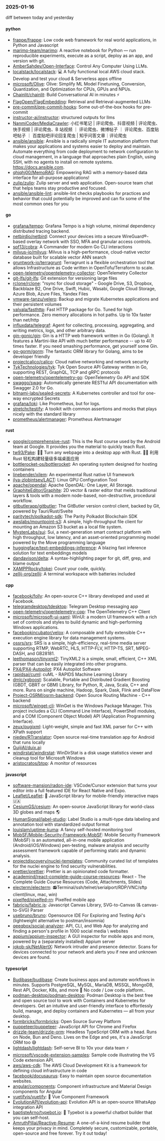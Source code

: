 ### 2025-01-16
diff between today and yesterday

#### python
* [frappe/frappe](https://github.com/frappe/frappe): Low code web framework for real world applications, in Python and Javascript
* [marimo-team/marimo](https://github.com/marimo-team/marimo): A reactive notebook for Python — run reproducible experiments, execute as a script, deploy as an app, and version with git.
* [AmberSahdev/Open-Interface](https://github.com/AmberSahdev/Open-Interface): Control Any Computer Using LLMs.
* [localstack/localstack](https://github.com/localstack/localstack): 💻 A fully functional local AWS cloud stack. Develop and test your cloud & Serverless apps offline
* [microsoft/Olive](https://github.com/microsoft/Olive): Olive: Simplify ML Model Finetuning, Conversion, Quantization, and Optimization for CPUs, GPUs and NPUs.
* [Chainlit/chainlit](https://github.com/Chainlit/chainlit): Build Conversational AI in minutes ⚡️
* [FlagOpen/FlagEmbedding](https://github.com/FlagOpen/FlagEmbedding): Retrieval and Retrieval-augmented LLMs
* [pre-commit/pre-commit-hooks](https://github.com/pre-commit/pre-commit-hooks): Some out-of-the-box hooks for pre-commit
* [instructor-ai/instructor](https://github.com/instructor-ai/instructor): structured outputs for llms
* [NanmiCoder/MediaCrawler](https://github.com/NanmiCoder/MediaCrawler): 小红书笔记 | 评论爬虫、抖音视频 | 评论爬虫、快手视频 | 评论爬虫、B 站视频 ｜ 评论爬虫、微博帖子 ｜ 评论爬虫、百度贴吧帖子 ｜ 百度贴吧评论回复爬虫 | 知乎问答文章｜评论爬虫
* [ansible/ansible](https://github.com/ansible/ansible): Ansible is a radically simple IT automation platform that makes your applications and systems easier to deploy and maintain. Automate everything from code deployment to network configuration to cloud management, in a language that approaches plain English, using SSH, with no agents to install on remote systems. https://docs.ansible.com.
* [qhjqhj00/MemoRAG](https://github.com/qhjqhj00/MemoRAG): Empowering RAG with a memory-based data interface for all-purpose applications!
* [zulip/zulip](https://github.com/zulip/zulip): Zulip server and web application. Open-source team chat that helps teams stay productive and focused.
* [ansible/ansible-lint](https://github.com/ansible/ansible-lint): ansible-lint checks playbooks for practices and behavior that could potentially be improved and can fix some of the most common ones for you

#### go
* [grafana/tempo](https://github.com/grafana/tempo): Grafana Tempo is a high volume, minimal dependency distributed tracing backend.
* [netbirdio/netbird](https://github.com/netbirdio/netbird): Connect your devices into a secure WireGuard®-based overlay network with SSO, MFA and granular access controls.
* [spf13/cobra](https://github.com/spf13/cobra): A Commander for modern Go CLI interactions
* [milvus-io/milvus](https://github.com/milvus-io/milvus): Milvus is a high-performance, cloud-native vector database built for scalable vector ANN search
* [gruntwork-io/terragrunt](https://github.com/gruntwork-io/terragrunt): Terragrunt is a flexible orchestration tool that allows Infrastructure as Code written in OpenTofu/Terraform to scale.
* [open-telemetry/opentelemetry-collector](https://github.com/open-telemetry/opentelemetry-collector): OpenTelemetry Collector
* [git-lfs/git-lfs](https://github.com/git-lfs/git-lfs): Git extension for versioning large files
* [rclone/rclone](https://github.com/rclone/rclone): "rsync for cloud storage" - Google Drive, S3, Dropbox, Backblaze B2, One Drive, Swift, Hubic, Wasabi, Google Cloud Storage, Azure Blob, Azure Files, Yandex Files
* [vmware-tanzu/velero](https://github.com/vmware-tanzu/velero): Backup and migrate Kubernetes applications and their persistent volumes
* [valyala/fasthttp](https://github.com/valyala/fasthttp): Fast HTTP package for Go. Tuned for high performance. Zero memory allocations in hot paths. Up to 10x faster than net/http
* [influxdata/telegraf](https://github.com/influxdata/telegraf): Agent for collecting, processing, aggregating, and writing metrics, logs, and other arbitrary data.
* [gin-gonic/gin](https://github.com/gin-gonic/gin): Gin is a HTTP web framework written in Go (Golang). It features a Martini-like API with much better performance -- up to 40 times faster. If you need smashing performance, get yourself some Gin.
* [go-gorm/gorm](https://github.com/go-gorm/gorm): The fantastic ORM library for Golang, aims to be developer friendly
* [projectcalico/calico](https://github.com/projectcalico/calico): Cloud native networking and network security
* [TykTechnologies/tyk](https://github.com/TykTechnologies/tyk): Tyk Open Source API Gateway written in Go, supporting REST, GraphQL, TCP and gRPC protocols
* [open-telemetry/opentelemetry-go](https://github.com/open-telemetry/opentelemetry-go): OpenTelemetry Go API and SDK
* [swaggo/swag](https://github.com/swaggo/swag): Automatically generate RESTful API documentation with Swagger 2.0 for Go.
* [bitnami-labs/sealed-secrets](https://github.com/bitnami-labs/sealed-secrets): A Kubernetes controller and tool for one-way encrypted Secrets
* [grafana/loki](https://github.com/grafana/loki): Like Prometheus, but for logs.
* [stretchr/testify](https://github.com/stretchr/testify): A toolkit with common assertions and mocks that plays nicely with the standard library
* [prometheus/alertmanager](https://github.com/prometheus/alertmanager): Prometheus Alertmanager

#### rust
* [google/comprehensive-rust](https://github.com/google/comprehensive-rust): This is the Rust course used by the Android team at Google. It provides you the material to quickly teach Rust.
* [tw93/Pake](https://github.com/tw93/Pake): 🤱🏻 Turn any webpage into a desktop app with Rust. 🤱🏻 利用 Rust 轻松构建轻量级多端桌面应用
* [bottlerocket-os/bottlerocket](https://github.com/bottlerocket-os/bottlerocket): An operating system designed for hosting containers
* [linebender/xilem](https://github.com/linebender/xilem): An experimental Rust native UI framework
* [ilya-zlobintsev/LACT](https://github.com/ilya-zlobintsev/LACT): Linux GPU Configuration Tool
* [apache/opendal](https://github.com/apache/opendal): Apache OpenDAL: One Layer, All Storage.
* [GraphiteEditor/Graphite](https://github.com/GraphiteEditor/Graphite): 2D vector & raster editor that melds traditional layers & tools with a modern node-based, non-destructive, procedural workflow.
* [gitbutlerapp/gitbutler](https://github.com/gitbutlerapp/gitbutler): The GitButler version control client, backed by Git, powered by Tauri/Rust/Svelte
* [paritytech/polkadot-sdk](https://github.com/paritytech/polkadot-sdk): The Parity Polkadot Blockchain SDK
* [awslabs/mountpoint-s3](https://github.com/awslabs/mountpoint-s3): A simple, high-throughput file client for mounting an Amazon S3 bucket as a local file system.
* [MystenLabs/sui](https://github.com/MystenLabs/sui): Sui, a next-generation smart contract platform with high throughput, low latency, and an asset-oriented programming model powered by the Move programming language
* [huggingface/text-embeddings-inference](https://github.com/huggingface/text-embeddings-inference): A blazing fast inference solution for text embeddings models
* [dandavison/delta](https://github.com/dandavison/delta): A syntax-highlighting pager for git, diff, grep, and blame output
* [XAMPPRocky/tokei](https://github.com/XAMPPRocky/tokei): Count your code, quickly.
* [zellij-org/zellij](https://github.com/zellij-org/zellij): A terminal workspace with batteries included

#### cpp
* [facebook/folly](https://github.com/facebook/folly): An open-source C++ library developed and used at Facebook.
* [telegramdesktop/tdesktop](https://github.com/telegramdesktop/tdesktop): Telegram Desktop messaging app
* [open-telemetry/opentelemetry-cpp](https://github.com/open-telemetry/opentelemetry-cpp): The OpenTelemetry C++ Client
* [microsoft/microsoft-ui-xaml](https://github.com/microsoft/microsoft-ui-xaml): WinUI: a modern UI framework with a rich set of controls and styles to build dynamic and high-performing Windows applications.
* [facebookincubator/velox](https://github.com/facebookincubator/velox): A composable and fully extensible C++ execution engine library for data management systems.
* [ossrs/srs](https://github.com/ossrs/srs): SRS is a simple, high-efficiency, real-time media server supporting RTMP, WebRTC, HLS, HTTP-FLV, HTTP-TS, SRT, MPEG-DASH, and GB28181.
* [leethomason/tinyxml2](https://github.com/leethomason/tinyxml2): TinyXML2 is a simple, small, efficient, C++ XML parser that can be easily integrated into other programs.
* [PX4/PX4-Autopilot](https://github.com/PX4/PX4-Autopilot): PX4 Autopilot Software
* [rapidsai/cuml](https://github.com/rapidsai/cuml): cuML - RAPIDS Machine Learning Library
* [dmlc/xgboost](https://github.com/dmlc/xgboost): Scalable, Portable and Distributed Gradient Boosting (GBDT, GBRT or GBM) Library, for Python, R, Java, Scala, C++ and more. Runs on single machine, Hadoop, Spark, Dask, Flink and DataFlow
* [Project-OSRM/osrm-backend](https://github.com/Project-OSRM/osrm-backend): Open Source Routing Machine - C++ backend
* [microsoft/winget-cli](https://github.com/microsoft/winget-cli): WinGet is the Windows Package Manager. This project includes a CLI (Command Line Interface), PowerShell modules, and a COM (Component Object Model) API (Application Programming Interface).
* [zeux/pugixml](https://github.com/zeux/pugixml): Light-weight, simple and fast XML parser for C++ with XPath support
* [niedev/RTranslator](https://github.com/niedev/RTranslator): Open source real-time translation app for Android that runs locally
* [GuijiAI/duix.ai](https://github.com/GuijiAI/duix.ai): 
* [windirstat/windirstat](https://github.com/windirstat/windirstat): WinDirStat is a disk usage statistics viewer and cleanup tool for Microsoft Windows
* [aristocratos/btop](https://github.com/aristocratos/btop): A monitor of resources

#### javascript
* [software-mansion/radon-ide](https://github.com/software-mansion/radon-ide): VSCode/Cursor extension that turns your editor into a full featured IDE for React Native and Expo.
* [Leaflet/Leaflet](https://github.com/Leaflet/Leaflet): 🍃 JavaScript library for mobile-friendly interactive maps 🇺🇦
* [CesiumGS/cesium](https://github.com/CesiumGS/cesium): An open-source JavaScript library for world-class 3D globes and maps 🌎
* [HumanSignal/label-studio](https://github.com/HumanSignal/label-studio): Label Studio is a multi-type data labeling and annotation tool with standardized output format
* [louislam/uptime-kuma](https://github.com/louislam/uptime-kuma): A fancy self-hosted monitoring tool
* [MobSF/Mobile-Security-Framework-MobSF](https://github.com/MobSF/Mobile-Security-Framework-MobSF): Mobile Security Framework (MobSF) is an automated, all-in-one mobile application (Android/iOS/Windows) pen-testing, malware analysis and security assessment framework capable of performing static and dynamic analysis.
* [projectdiscovery/nuclei-templates](https://github.com/projectdiscovery/nuclei-templates): Community curated list of templates for the nuclei engine to find security vulnerabilities.
* [prettier/prettier](https://github.com/prettier/prettier): Prettier is an opinionated code formatter.
* [academind/react-complete-guide-course-resources](https://github.com/academind/react-complete-guide-course-resources): React - The Complete Guide Course Resources (Code, Attachments, Slides)
* [electerm/electerm](https://github.com/electerm/electerm): 📻Terminal/ssh/telnet/serialport/RDP/VNC/sftp client(linux, mac, win)
* [pixelfed/pixelfed-rn](https://github.com/pixelfed/pixelfed-rn): Pixelfed mobile app
* [fabricjs/fabric.js](https://github.com/fabricjs/fabric.js): Javascript Canvas Library, SVG-to-Canvas (& canvas-to-SVG) Parser
* [usebruno/bruno](https://github.com/usebruno/bruno): Opensource IDE For Exploring and Testing Api's (lightweight alternative to postman/insomnia)
* [qeeqbox/social-analyzer](https://github.com/qeeqbox/social-analyzer): API, CLI, and Web App for analyzing and finding a person's profile in 1000 social media \ websites
* [appium/appium-inspector](https://github.com/appium/appium-inspector): A GUI inspector for mobile apps and more, powered by a (separately installed) Appium server
* [jokob-sk/NetAlertX](https://github.com/jokob-sk/NetAlertX): Network intruder and presence detector. Scans for devices connected to your network and alerts you if new and unknown devices are found.

#### typescript
* [Budibase/budibase](https://github.com/Budibase/budibase): Create business apps and automate workflows in minutes. Supports PostgreSQL, MySQL, MariaDB, MSSQL, MongoDB, Rest API, Docker, K8s, and more 🚀 No code / Low code platform..
* [podman-desktop/podman-desktop](https://github.com/podman-desktop/podman-desktop): Podman Desktop is the best free and open source tool to work with Containers and Kubernetes for developers. Get an intuitive and user-friendly interface to effortlessly build, manage, and deploy containers and Kubernetes — all from your desktop.
* [formbricks/formbricks](https://github.com/formbricks/formbricks): Open Source Survey Platform
* [puppeteer/puppeteer](https://github.com/puppeteer/puppeteer): JavaScript API for Chrome and Firefox
* [drizzle-team/drizzle-orm](https://github.com/drizzle-team/drizzle-orm): Headless TypeScript ORM with a head. Runs on Node, Bun and Deno. Lives on the Edge and yes, it's a JavaScript ORM too 😅
* [lightdash/lightdash](https://github.com/lightdash/lightdash): Self-serve BI to 10x your data team ⚡️
* [microsoft/vscode-extension-samples](https://github.com/microsoft/vscode-extension-samples): Sample code illustrating the VS Code extension API.
* [aws/aws-cdk](https://github.com/aws/aws-cdk): The AWS Cloud Development Kit is a framework for defining cloud infrastructure in code
* [facebook/docusaurus](https://github.com/facebook/docusaurus): Easy to maintain open source documentation websites.
* [angular/components](https://github.com/angular/components): Component infrastructure and Material Design components for Angular
* [vuetifyjs/vuetify](https://github.com/vuetifyjs/vuetify): 🐉 Vue Component Framework
* [EvolutionAPI/evolution-api](https://github.com/EvolutionAPI/evolution-api): Evolution API is an open-source WhatsApp integration API
* [baptisteArno/typebot.io](https://github.com/baptisteArno/typebot.io): 💬 Typebot is a powerful chatbot builder that you can self-host.
* [AmruthPillai/Reactive-Resume](https://github.com/AmruthPillai/Reactive-Resume): A one-of-a-kind resume builder that keeps your privacy in mind. Completely secure, customizable, portable, open-source and free forever. Try it out today!
